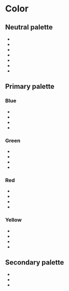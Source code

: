 # Color

## Neutral palette

<ul class="sample--color-list">
  <li class="sample--color is-sample-gray-000"></li>
  <li class="sample--color is-sample-gray-100"></li>
  <li class="sample--color is-sample-gray-200"></li>
  <li class="sample--color is-sample-gray-300"></li>
  <li class="sample--color is-sample-gray-400"></li>
  <li class="sample--color is-sample-gray-600"></li>
  <li class="sample--color is-sample-gray-900"></li>
</ul>

## Primary palette

### Blue
<ul class="sample--color-list">
  <li class="sample--color is-sample-blue-000"></li>
  <li class="sample--color is-sample-blue-300"></li>
  <li class="sample--color is-sample-blue-500"></li>
  <li class="sample--color is-sample-blue-900"></li>
</ul>

### Green
<ul class="sample--color-list">
  <li class="sample--color is-sample-green-000"></li>
  <li class="sample--color is-sample-green-300"></li>
  <li class="sample--color is-sample-green-500"></li>
  <li class="sample--color is-sample-green-900"></li>
</ul>

### Red
<ul class="sample--color-list">
  <li class="sample--color is-sample-red-000"></li>
  <li class="sample--color is-sample-red-300"></li>
  <li class="sample--color is-sample-red-500"></li>
  <li class="sample--color is-sample-red-900"></li>
</ul>

### Yellow
<ul class="sample--color-list">
  <li class="sample--color
   is-sample-yellow-000"></li>
  <li class="sample--color is-sample-yellow-300"></li>
  <li class="sample--color is-sample-yellow-500"></li>
  <li class="sample--color is-sample-yellow-900"></li>
</ul>


## Secondary palette

<ul class="sample--color-list">
  <li class="sample--color is-sample-purple-500"></li>
  <li class="sample--color is-sample-turquoise-500"></li>
  <li class="sample--color is-sample-orange-500"></li>
</ul>
